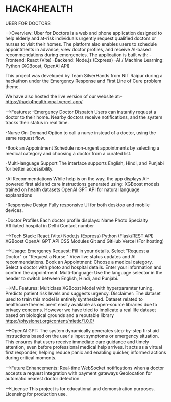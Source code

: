 # HACK4HEALTH

UBER FOR DOCTORS

-->Overview:
Uber for Doctors is a web and phone application designed to help elderly and at-risk individuals urgently request qualified doctors or nurses to visit their homes. The platform also enables users to schedule appointments in advance, view doctor profiles, and receive AI-based recommendations during emergencies.
The application is built with:
-Frontend: React (Vite)
-Backend: Node.js (Express)
-AI / Machine Learning: Python (XGBoost, OpenAI API)

This project was developed by Team SilverHands from NIT Raipur during a hackathon under the Emergency Response and First Line of Cure problem theme.

We have also hosted the live version of our website at:- https://hack4health-opal.vercel.app/

-->Features:
-Emergency Doctor Dispatch
 Users can instantly request a doctor to their home. Nearby doctors receive notifications, and the system tracks their status in real time.

-Nurse On-Demand
 Option to call a nurse instead of a doctor, using the same request flow.

-Book an Appointment
 Schedule non-urgent appointments by selecting a medical category and choosing a doctor from a curated list.

-Multi-language Support
 The interface supports English, Hindi, and Punjabi for better accessibility.

-AI Recommendations
 While help is on the way, the app displays AI-powered first aid and care instructions generated using:
XGBoost models trained on health datasets
OpenAI GPT API for natural language explanations

-Responsive Design
 Fully responsive UI for both desktop and mobile devices.

-Doctor Profiles
 Each doctor profile displays:
Name
Photo
Specialty
Affiliated hospital in Delhi
Contact number

-->Tech Stack:
React (Vite)
Node.js (Express)
Python (Flask/REST API)
XGBoost
OpenAI GPT API
CSS Modules
Git and GitHub
Vercel (For hosting)

-->Usage:
Emergency Request:
Fill in your details.
Select "Request a Doctor" or "Request a Nurse."
View live status updates and AI recommendations.
Book an Appointment:
Choose a medical category.
Select a doctor with photo and hospital details.
Enter your information and confirm the appointment.
Multi-language:
Use the language selector in the header to switch between English, Hindi, and Punjabi.

-->ML Features:
Multiclass XGBoost Model with hyperparamter tuning.
Predicts patient risk levels and suggests urgency.
Disclaimer: The dataset used to train this model is entirely synthesized. Dataset related to healthcare themes arent easily available as open-source libraries due to privacy concerns. However we have tried to implicate a real life dataset based on biological grounds and a reputable library https://physionet.org/content/mietic/1.0.0/

-->OpenAI GPT:
The system dynamically generates step-by-step first aid instructions based on the user's input symptoms or emergency situation. This ensures that users receive immediate care guidance and timely attention, even before professional medical help arrives. It acts as a virtual first responder, helping reduce panic and enabling quicker, informed actions during critical moments.

-->Future Enhancements:
Real-time WebSocket notifications when a doctor accepts a request
Integration with payment gateways
Geolocation for automatic nearest doctor detection

-->License
This project is for educational and demonstration purposes. Licensing for production use.
